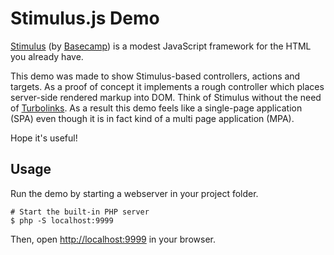 # Stimulus.js Demo

[Stimulus][stimulus] (by [Basecamp][basecamp]) is a modest JavaScript framework for the HTML you already have.

This demo was made to show Stimulus-based controllers, actions and targets.
As a proof of concept it implements a rough controller which places server-side rendered markup into DOM.
Think of Stimulus without the need of [Turbolinks][turbolinks].
As a result this demo feels like a single-page application (SPA) even though it is in fact kind of a multi page application (MPA). 

Hope it's useful!

## Usage

Run the demo by starting a webserver in your project folder.

    # Start the built-in PHP server
    $ php -S localhost:9999

Then, open <http://localhost:9999> in your browser.


[basecamp]: https://basecamp.com/
[stimulus]: https://github.com/stimulusjs/stimulus
[turbolinks]: https://github.com/turbolinks/turbolinks
